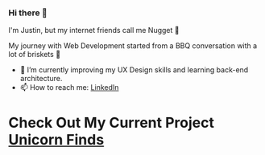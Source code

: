 ### Hi there 👋

I'm Justin, but my internet friends call me Nugget 🐤

My journey with Web Development started from a BBQ conversation with a lot of briskets 🥩 


- 🌱 I’m currently improving my UX Design skills and learning back-end architecture.
- 📫 How to reach me: [LinkedIn](https://www.linkedin.com/in/nugg3t/) 

# Check Out My Current Project [Unicorn Finds](https://theunicornfinds.com/) 
